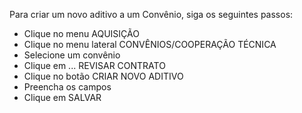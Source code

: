 Para criar um novo aditivo a um Convênio, siga os seguintes passos:

* Clique no menu AQUISIÇÃO
* Clique no menu lateral CONVÊNIOS/COOPERAÇÃO TÉCNICA
* Selecione um convênio
* Clique em ... REVISAR CONTRATO
* Clique no botão CRIAR NOVO ADITIVO
* Preencha os campos
* Clique em SALVAR
